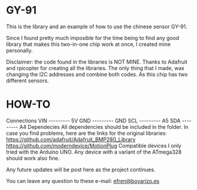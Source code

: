# GY-91
This is the library and an example of how to use the chinese sensor GY-91.

Since I found pretty much imposible for the time being to find any good library that makes this two-in-one chip work at once, I created mine personally. 

Disclaimer: the code found in the libraries is NOT MINE. Thanks to Adafruit and rpicopter for creating all the libraries. The only thing that I made, was changing the I2C addresses and combine both codes. As this chip has two different sensors.


# HOW-TO
Connections
VIN --------- 5V
GND --------- GND
SCL --------- A5
SDA --------- A4
 Dependecies
    All dependencies should be included in the folder. In case you find problems, here are the links for the original libraries:
       https://github.com/adafruit/Adafruit_BMP280_Library
       https://github.com/moderndevice/MotionPlug
 Compatible devices
    I only tried with the Arduino UNO. Any device with a variant of the ATmega328 should work also fine.
 
Any future updates will be post here as the project continues.

You can leave any question to these e-mail: efren@boyarizo.es

